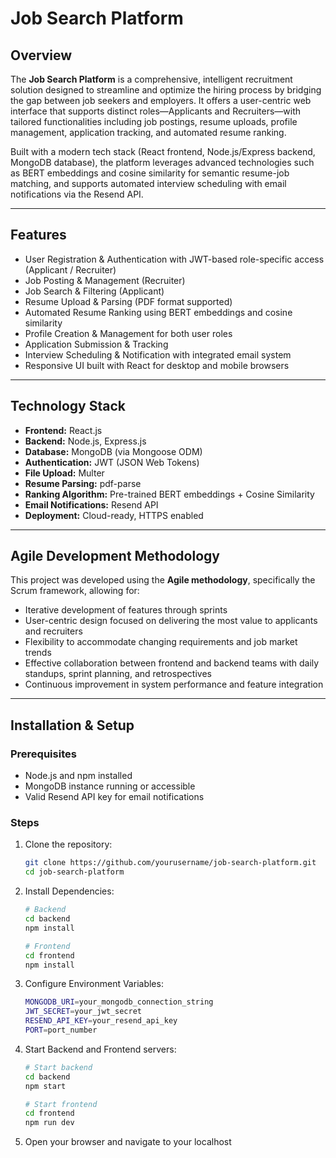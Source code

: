 # Job Search Platform

## Overview

The **Job Search Platform** is a comprehensive, intelligent recruitment solution designed to streamline and optimize the hiring process by bridging the gap between job seekers and employers. It offers a user-centric web interface that supports distinct roles—Applicants and Recruiters—with tailored functionalities including job postings, resume uploads, profile management, application tracking, and automated resume ranking.

Built with a modern tech stack (React frontend, Node.js/Express backend, MongoDB database), the platform leverages advanced technologies such as BERT embeddings and cosine similarity for semantic resume-job matching, and supports automated interview scheduling with email notifications via the Resend API.

---

## Features

- User Registration & Authentication with JWT-based role-specific access (Applicant / Recruiter)
- Job Posting & Management (Recruiter)
- Job Search & Filtering (Applicant)
- Resume Upload & Parsing (PDF format supported)
- Automated Resume Ranking using BERT embeddings and cosine similarity
- Profile Creation & Management for both user roles
- Application Submission & Tracking
- Interview Scheduling & Notification with integrated email system
- Responsive UI built with React for desktop and mobile browsers

---

## Technology Stack

- **Frontend:** React.js  
- **Backend:** Node.js, Express.js  
- **Database:** MongoDB (via Mongoose ODM)  
- **Authentication:** JWT (JSON Web Tokens)  
- **File Upload:** Multer  
- **Resume Parsing:** pdf-parse  
- **Ranking Algorithm:** Pre-trained BERT embeddings + Cosine Similarity  
- **Email Notifications:** Resend API  
- **Deployment:** Cloud-ready, HTTPS enabled

---

## Agile Development Methodology

This project was developed using the **Agile methodology**, specifically the Scrum framework, allowing for:

- Iterative development of features through sprints
- User-centric design focused on delivering the most value to applicants and recruiters
- Flexibility to accommodate changing requirements and job market trends
- Effective collaboration between frontend and backend teams with daily standups, sprint planning, and retrospectives
- Continuous improvement in system performance and feature integration

---

## Installation & Setup

### Prerequisites

- Node.js and npm installed
- MongoDB instance running or accessible
- Valid Resend API key for email notifications

### Steps

1. Clone the repository:
   ```bash
   git clone https://github.com/yourusername/job-search-platform.git
   cd job-search-platform
2. Install Dependencies:
    ```bash
   # Backend
   cd backend
   npm install
    
   # Frontend
   cd frontend
   npm install

3. Configure Environment Variables:
    ```bash
   MONGODB_URI=your_mongodb_connection_string
   JWT_SECRET=your_jwt_secret
   RESEND_API_KEY=your_resend_api_key
   PORT=port_number
4. Start Backend and Frontend servers:
    ```bash
   # Start backend
   cd backend
   npm start
    
   # Start frontend
   cd frontend
   npm run dev
6. Open your browser and navigate to your localhost



